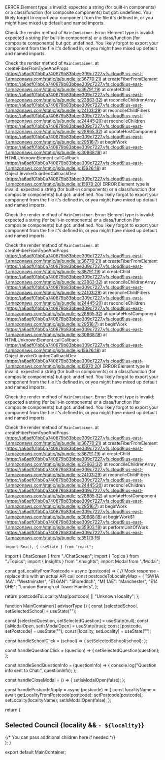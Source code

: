 ERROR
Element type is invalid: expected a string (for built-in components) or a class/function (for composite components) but got: undefined. You likely forgot to export your component from the file it's defined in, or you might have mixed up default and named imports.

Check the render method of `MainContainer`.
Error: Element type is invalid: expected a string (for built-in components) or a class/function (for composite components) but got: undefined. You likely forgot to export your component from the file it's defined in, or you might have mixed up default and named imports.

Check the render method of `MainContainer`.
    at createFiberFromTypeAndProps (https://a6adf01bb0a740879b83bbee309c7227.vfs.cloud9.us-east-1.amazonaws.com/static/js/bundle.js:36770:21)
    at createFiberFromElement (https://a6adf01bb0a740879b83bbee309c7227.vfs.cloud9.us-east-1.amazonaws.com/static/js/bundle.js:36791:19)
    at createChild (https://a6adf01bb0a740879b83bbee309c7227.vfs.cloud9.us-east-1.amazonaws.com/static/js/bundle.js:23863:32)
    at reconcileChildrenArray (https://a6adf01bb0a740879b83bbee309c7227.vfs.cloud9.us-east-1.amazonaws.com/static/js/bundle.js:24103:29)
    at reconcileChildFibers (https://a6adf01bb0a740879b83bbee309c7227.vfs.cloud9.us-east-1.amazonaws.com/static/js/bundle.js:24445:20)
    at reconcileChildren (https://a6adf01bb0a740879b83bbee309c7227.vfs.cloud9.us-east-1.amazonaws.com/static/js/bundle.js:28865:32)
    at updateHostComponent (https://a6adf01bb0a740879b83bbee309c7227.vfs.cloud9.us-east-1.amazonaws.com/static/js/bundle.js:29516:7)
    at beginWork (https://a6adf01bb0a740879b83bbee309c7227.vfs.cloud9.us-east-1.amazonaws.com/static/js/bundle.js:30968:18)
    at HTMLUnknownElement.callCallback (https://a6adf01bb0a740879b83bbee309c7227.vfs.cloud9.us-east-1.amazonaws.com/static/js/bundle.js:15926:18)
    at Object.invokeGuardedCallbackDev (https://a6adf01bb0a740879b83bbee309c7227.vfs.cloud9.us-east-1.amazonaws.com/static/js/bundle.js:15970:20)
ERROR
Element type is invalid: expected a string (for built-in components) or a class/function (for composite components) but got: undefined. You likely forgot to export your component from the file it's defined in, or you might have mixed up default and named imports.

Check the render method of `MainContainer`.
Error: Element type is invalid: expected a string (for built-in components) or a class/function (for composite components) but got: undefined. You likely forgot to export your component from the file it's defined in, or you might have mixed up default and named imports.

Check the render method of `MainContainer`.
    at createFiberFromTypeAndProps (https://a6adf01bb0a740879b83bbee309c7227.vfs.cloud9.us-east-1.amazonaws.com/static/js/bundle.js:36770:21)
    at createFiberFromElement (https://a6adf01bb0a740879b83bbee309c7227.vfs.cloud9.us-east-1.amazonaws.com/static/js/bundle.js:36791:19)
    at createChild (https://a6adf01bb0a740879b83bbee309c7227.vfs.cloud9.us-east-1.amazonaws.com/static/js/bundle.js:23863:32)
    at reconcileChildrenArray (https://a6adf01bb0a740879b83bbee309c7227.vfs.cloud9.us-east-1.amazonaws.com/static/js/bundle.js:24103:29)
    at reconcileChildFibers (https://a6adf01bb0a740879b83bbee309c7227.vfs.cloud9.us-east-1.amazonaws.com/static/js/bundle.js:24445:20)
    at reconcileChildren (https://a6adf01bb0a740879b83bbee309c7227.vfs.cloud9.us-east-1.amazonaws.com/static/js/bundle.js:28865:32)
    at updateHostComponent (https://a6adf01bb0a740879b83bbee309c7227.vfs.cloud9.us-east-1.amazonaws.com/static/js/bundle.js:29516:7)
    at beginWork (https://a6adf01bb0a740879b83bbee309c7227.vfs.cloud9.us-east-1.amazonaws.com/static/js/bundle.js:30968:18)
    at HTMLUnknownElement.callCallback (https://a6adf01bb0a740879b83bbee309c7227.vfs.cloud9.us-east-1.amazonaws.com/static/js/bundle.js:15926:18)
    at Object.invokeGuardedCallbackDev (https://a6adf01bb0a740879b83bbee309c7227.vfs.cloud9.us-east-1.amazonaws.com/static/js/bundle.js:15970:20)
ERROR
Element type is invalid: expected a string (for built-in components) or a class/function (for composite components) but got: undefined. You likely forgot to export your component from the file it's defined in, or you might have mixed up default and named imports.

Check the render method of `MainContainer`.
Error: Element type is invalid: expected a string (for built-in components) or a class/function (for composite components) but got: undefined. You likely forgot to export your component from the file it's defined in, or you might have mixed up default and named imports.

Check the render method of `MainContainer`.
    at createFiberFromTypeAndProps (https://a6adf01bb0a740879b83bbee309c7227.vfs.cloud9.us-east-1.amazonaws.com/static/js/bundle.js:36770:21)
    at createFiberFromElement (https://a6adf01bb0a740879b83bbee309c7227.vfs.cloud9.us-east-1.amazonaws.com/static/js/bundle.js:36791:19)
    at createChild (https://a6adf01bb0a740879b83bbee309c7227.vfs.cloud9.us-east-1.amazonaws.com/static/js/bundle.js:23863:32)
    at reconcileChildrenArray (https://a6adf01bb0a740879b83bbee309c7227.vfs.cloud9.us-east-1.amazonaws.com/static/js/bundle.js:24103:29)
    at reconcileChildFibers (https://a6adf01bb0a740879b83bbee309c7227.vfs.cloud9.us-east-1.amazonaws.com/static/js/bundle.js:24445:20)
    at reconcileChildren (https://a6adf01bb0a740879b83bbee309c7227.vfs.cloud9.us-east-1.amazonaws.com/static/js/bundle.js:28865:32)
    at updateHostComponent (https://a6adf01bb0a740879b83bbee309c7227.vfs.cloud9.us-east-1.amazonaws.com/static/js/bundle.js:29516:7)
    at beginWork (https://a6adf01bb0a740879b83bbee309c7227.vfs.cloud9.us-east-1.amazonaws.com/static/js/bundle.js:30968:18)
    at beginWork$1 (https://a6adf01bb0a740879b83bbee309c7227.vfs.cloud9.us-east-1.amazonaws.com/static/js/bundle.js:35903:18)
    at performUnitOfWork (https://a6adf01bb0a740879b83bbee309c7227.vfs.cloud9.us-east-1.amazonaws.com/static/js/bundle.js:35173:16)



    import React, { useState } from "react";
import { ChatScreen } from "./ChatScreen";
import { Topics } from "./Topics";
import { Insights } from "./Insights";
import Modal from "./Modal";

const getLocalityFromPostcode = async (postcode) => {
  // Mock response - replace this with an actual API call
  const postcodeToLocalityMap = {
    "SW1A 1AA": "Westminster",
    "E1 6AN": "Shoreditch",
    "M1 1AE": "Manchester",
    "E14 0HE": "London Borough of Tower Hamlets",
  };

  return postcodeToLocalityMap[postcode] || "Unknown locality";
};

function MainContainer({ advisorType }) {
      const [selectedSchool, setSelectedSchool] = useState("");

  const [selectedQuestion, setSelectedQuestion] = useState(null);
  const [isModalOpen, setIsModalOpen] = useState(true);
  const [postcode, setPostcode] = useState("");
  const [locality, setLocality] = useState("");


const handleSchoolClick = (school) => {
        setSelectedSchool(school);
    };



  const handleQuestionClick = (question) => {
    setSelectedQuestion(question);
  };

  const handleSendQuestionInfo = (questionInfo) => {
    console.log("Question info sent to Chat:", questionInfo);
  };

  const handleCloseModal = () => {
    setIsModalOpen(false);
  };

  const handlePostcodeApply = async (postcode) => {
    const localityName = await getLocalityFromPostcode(postcode);
    setPostcode(postcode);
    setLocality(localityName);
    setIsModalOpen(false);
  };

  return (
    <div>
      <h2>
        Selected Council {locality && `- ${locality}`}
      </h2>
      <ChatScreen />
      <Topics onQuestionClick={handleQuestionClick} onSchoolClick={handleSchoolClick}/>
      <Insights selectedQuestion={selectedQuestion} onSendQuestionInfo={handleSendQuestionInfo} selectedSchool={selectedSchool}/>
      <Modal isOpen={isModalOpen} onClose={handleCloseModal} onPostcodeApply={handlePostcodeApply}>
        {/* You can pass additional children here if needed */}
      </Modal>
    </div>
  );
}

export default MainContainer;
